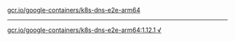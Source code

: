 [gcr.io/google-containers/k8s-dns-e2e-arm64](https://hub.docker.com/r/anjia0532/k8s-dns-e2e-arm64/tags/) 

----
[gcr.io/google-containers/k8s-dns-e2e-arm64:1.12.1 √](https://hub.docker.com/r/anjia0532/google-containers.k8s-dns-e2e-arm64/tags/)

